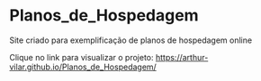 # Planos_de_Hospedagem
 Site criado para exemplificação de planos de hospedagem online


Clique no link para visualizar o projeto: https://arthur-vilar.github.io/Planos_de_Hospedagem/
